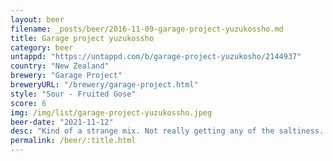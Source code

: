 ```yaml
---
layout: beer
filename: _posts/beer/2016-11-09-garage-project-yuzukossho.md
title: Garage project yuzukossho
category: beer
untappd: "https://untappd.com/b/garage-project-yuzukosho/2144937"
country: "New Zealand"
brewery: "Garage Project"
breweryURL: "/brewery/garage-project.html"
style: "Sour - Fruited Gose"
score: 6
img: /img/list/garage-project-yuzukossho.jpeg
beer-date: "2021-11-12"
desc: "Kind of a strange mix. Not really getting any of the saltiness. Mostly just a sour"
permalink: /beer/:title.html
---
```

